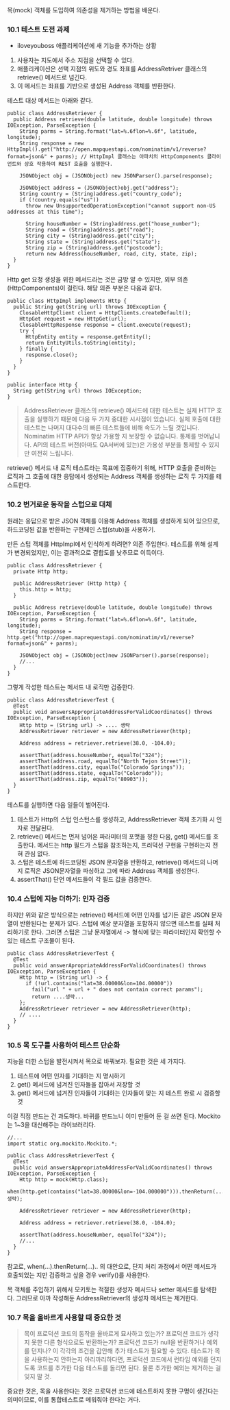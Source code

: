 목(mock) 객체를 도입하여 의존성을 제거하는 방법을 배운다.

### 10.1 테스트 도전 과제
- iloveyouboss 애플리케이션에 새 기능을 추가하는 상황

1) 사용자는 지도에서 주소 지점을 선택할 수 있다.
2) 애플리케이션은 선택 지점의 위도와 경도 좌표를 AddressRetriver 클래스의 retrieve() 메서드로 넘긴다.
3) 이 메서드는 좌표를 기반으로 생성된 Address 객체를 반환한다.

테스트 대상 메서드는 아래와 같다.
```
public class AddressRetriever {
  public Address retrieve(double latitude, double longitude) throws IOException, ParseException {
    String parms = String.format("lat=%.6flon=%.6f", latitude, longitude);
    String response = new HttpImpl().get("http://open.mapquestapi.com/nominatim/v1/reverse?format=json&" + parms); // HttpImpl 클래스는 아파치의 HttpComponents 클라이언트와 상호 작용하여 REST 호출을 실행한다.
    
    JSONObject obj = (JSONObject) new JSONParser().parse(response);
    
    JSONObject address = (JSONObject)obj.get("address");
    String country = (String)address.get("country_code");
    if (!country.equals("us"))
      throw new UnsupportedOperationException("cannot support non-US addresses at this time");
      
      String houseNumber = (String)address.get("house_number");
      String road = (String)address.get("road");
      String city = (String)address.get("city");
      String state = (String)address.get("state");
      String zip = (String)address.get("postcode");
      return new Address(houseNumber, road, city, state, zip);
  }
}
```
Http get 요청 생성을 위한 메서드라는 것은 금방 알 수 있지만, 외부 의존(HttpComponents)이 걸린다.
해당 의존 부분은 다음과 같다.

```
public class HttpImpl implements Http {
  public String get(String url) throws IOException {
    ClosableHttpClient client = HttpClients.createDefault();
    HttpGet request = new HttpGet(url);
    ClosableHttpResponse response = client.execute(request);
    try {
      HttpEntity entity = response.getEntity();
      return EntityUtils.toString(entity);
    } finally {
      response.close();
    }
  }
}
```

```
public interface Http {
  String get(String url) throws IOException;
}
```

> AddressRetriever 클래스의 retrieve() 메서드에 대한 테스트는 실제 HTTP 호출을 실행하기 때문에 다음 두 가지 중대한 시사점이 있습니다.
> 실제 호출에 대한 테스트는 나머지 대다수의 빠른 테스트들에 비해 속도가 느릴 것입니다.
> Nominatim HTTP API가 항상 가용할 지 보장할 수 없습니다. 통제를 벗어납니다.
> API의 테스트 버전(아마도 QA서버에 있는)은 가용성 부분을 통제할 수 있지만 여전히 느립니다. 

retrieve() 메서드 내 로직 테스트라는 목표에 집중하기 위해, 
HTTP 호출을 준비하는 로직과 그 호출에 대한 응답에서 생성되는 Address 객체를 생성하는 로직 두 가지를 테스트한다.

### 10.2 번거로운 동작을 스텁으로 대체
원래는 응답으로 받은 JSON 객체를 이용해 Address 객체를 생성하게 되어 있으므로,
하드코딩된 값을 반환하는 구현체인 스텁(stub)을 사용하기. 

만든 스텁 객체를 HttpImpl에서 인식하게 하려면? 의존 주입한다.
테스트를 위해 설계가 변경되었지만, 이는 결과적으로 결합도를 낮추므로 이득이다.
```
public class AddressRetriever {
  private Http http;
  
  public AddressRetriever (Http http) {
    this.http = http;
  }
  
  public Address retrieve(double latitude, double longitude) throws IOException, ParseException {
    String parms = String.format("lat=%.6flon=%.6f", latitude, longitude);
    String response = http.get("http://open.maprequestapi.com/nominatim/v1/reverse?format=json&" + parms);
    
    JSONObject obj = (JSONObject)new JSONParser().parse(response);
    //...
  }
}
```

그렇게 작성한 테스트는 메서드 내 로직만 검증한다.
```
public class AddressRetrieverTest {
  @Test
  public void answersAppropriateAddressForValidCoordinates() throws IOException, ParseException {
    Http http = (String url) -> .... 생략
    AddressRetriever retriever = new AddressRetriever(http);
    
    Address address = retriever.retrieve(38.0, -104.0);
    
    assertThat(address.houseNumber, equalTo("324");
    assertThat(address.road, equalTo("North Tejon Street"));
    assertThat(address.city, equalTo("Colorado Springs"));
    assertThat(address.state, equalTo("Colorado"));
    assertThat(address.zip, equalTo("80903"));
  }
}
```
테스트를 실행하면 다음 일들이 벌어진다.
1) 테스트가 Http의 스텁 인스턴스를 생성하고, AddressRetriever 객체 초기화 시 인자로 전달된다.
2) retrieve() 메서드는 먼저 넘어온 파라미터의 포맷을 정한 다음, get() 메서드를 호출한다. 메서드는 http 필드가 스텁을 참조하는지, 프러덕션 구현을 구현하는지 전혀 관심 없다.
3) 스텁은 테스트에 하드코딩된 JSON 문자열을 반환하고, retrieve() 메서드의 나머지 로직은 JSON문자열을 파싱하고 그에 따라 Address 객체를 생성한다.
4) assertThat() 단언 메서드들이 각 필드 값을 검증한다.

### 10.4 스텁에 지능 더하기: 인자 검증
하지만 위와 같은 방식으로는 retrieve() 메서드에 어떤 인자를 넘기든 같은 JSON 문자열이 반환된다는 문제가 있다.
스텁에 예상 문자열을 포함하지 않으면 테스트를 실패 처리하기로 한다.
그러면 스텁은 그냥 문자열에서 -> 형식에 맞는 파라미터인지 확인할 수 있는 테스트 구조물이 된다.
```
public class AddressRetrieverTest {
  @Test
  public void answerApropriateAddressForValidCoordinates() throws IOException, ParseException {
    Http http = (String url) -> {
      if (!url.contains("lat=38.00000&lon=104.00000")) 
        fail("url " + url + " does not contain correct params");
        return ....생략...
    };
    AddressRetriever retriever = new AddressRetriever(http);
    // ....
  }
}
```

### 10.5 목 도구를 사용하여 테스트 단순화
지능을 더한 스텁을 발전시켜서 목으로 바꿔보자. 필요한 것은 세 가지다.
1) 테스트에 어떤 인자를 기대하는 지 명시하기
2) get() 메서드에 넘겨진 인자들을 잡아서 저장할 것
3) get() 메서드에 넘겨진 인자들이 기대하는 인자들이 맞는 지 테스트 완료 시 검증할 것

이걸 직접 만드는 건 과도하다. 바퀴를 만드느니 이미 만들어 둔 걸 쓰면 된다. 
Mockito는 1~3을 대신해주는 라이브러리다.

```
//...
import static org.mockito.Mockito.*;

public class AddressRetrieverTest {
  @Test
  public void answersAppropriateAddressForValidCoordinates() throws IOException, ParseException {
    Http http = mock(Http.class);
    when(http.get(contains("lat=38.00000&lon=-104.000000"))).thenReturn(........생략);
    
    AddressRetriever retriever = new AddressRetriever(http);
    
    Address address = retriever.retrieve(38.0, -104.0);
    
    assertThat(address.houseNumber, equalTo("324"));
    //...
  }
}
```

참고로, when(...).thenReturn(...).. 의 대안으로, 단지 처리 과정에서 어떤 메서드가 호출되었는 지만 검증하고 싶을 경우 verify()를 사용한다.

목 객체를 주입하기 위해서 모키토는 적절한 생성자 메서드나 setter 메서드를 탐색한다.
그러므로 아까 작성해둔 AddressRetriever의 생성자 메서드는 제거한다.


### 10.7 목을 올바르게 사용할 때 중요한 것
> 목이 프로덕션 코드의 동작을 올바르게 묘사하고 있는가?
> 프로덕션 코드가 생각지 못한 다른 형식으로도 반환하는가?
> 프로덕션 코드가 null을 반환하거나 예외를 던지나?
이 각각의 조건을 감안해 추가 테스트가 필요할 수 있다.
테스트가 목을 사용하는지 안하는지 아리까리하다면, 프로덕션 코드에서 런타임 예외를 던지도록 코드를 추가한 다음 테스트를 돌리면 된다.
물론 추가한 예외는 제거하는 걸 잊지 말 것.

중요한 것은, 목을 사용한다는 것은 프로덕션 코드에 테스트하지 못한 구멍이 생긴다는 의미이므로, 이를 통합테스트로 메워줘야 한다는 거다.

